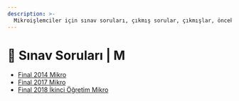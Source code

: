 ```yaml
---
description: >-
  Mikroişlemciler için sınav soruları, çıkmış sorular, çıkmışlar, önceki senelerde çıkan sorular
---
```


# 📃 Sınav Soruları \| M

<!--YPackage.YGitbookIntegration-tarafından-otomatik-oluşturulmuştur-->

- [Final 2014 Mikro](Final%202014%20Mikro.pdf)
- [Final 2017 Mikro](Final%202017%20Mikro.pdf)
- [Final 2018 İkinci Öğretim Mikro](Final%202018%20%C4%B0kinci%20%C3%96%C4%9Fretim%20Mikro.pdf)

<!--YPackage.YGitbookIntegration-tarafından-otomatik-oluşturulmuştur-->
